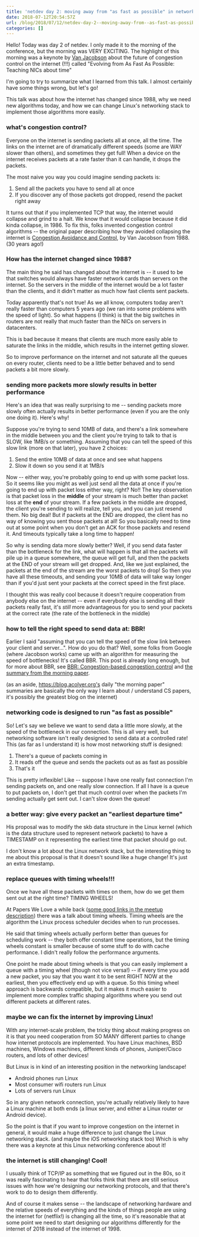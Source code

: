 ```yaml
---
title: 'netdev day 2: moving away from "as fast as possible" in networking code'
date: 2018-07-12T20:54:57Z
url: /blog/2018/07/12/netdev-day-2--moving-away-from--as-fast-as-possible/
categories: []
---
```


Hello! Today was day 2 of netdev. I only made it to the morning of the conference, but the morning
was VERY EXCITING. The highlight of this morning was a keynote by [Van Jacobson](https://en.wikipedia.org/wiki/Van_Jacobson)
about the future of congestion control on the internet (!!!) called "Evolving from As Fast As
Possible: Teaching NICs about time"

I'm going to try to summarize what I learned from this talk. I almost certainly have some things
wrong, but let's go!

This talk was about how the internet has changed since 1988, why we need new algorithms today, and
how we can change Linux's networking stack to implement those algorithms more easily.

### what's congestion control?

Everyone on the internet is sending packets all at once, all the time. The links on the internet are
of dramatically different speeds (some are WAY slower than others), and sometimes they get full!
When a device on the internet receives packets at a rate faster than it can handle, it drops the
packets.

The most naive you way you could imagine sending packets is:

1. Send all the packets you have to send all at once
2. If you discover any of those packets got dropped, resend the packet right away

It turns out that if you implemented TCP that way, the internet would collapse and grind to a halt. We know that it
would collapse because it did kinda collapse, in 1986. To fix this, folks invented congestion control algorithms -- the original paper describing how they avoided collapsing the internet is [Congestion Avoidance and Control](https://cs162.eecs.berkeley.edu/static/readings/jacobson-congestion.pdf), by Van Jacobson from 1988. (30 years ago!)


### How has the internet changed since 1988?

The main thing he said has changed about the internet is -- it used to be that switches would always
have faster network cards than servers on the internet. So the servers in the middle of the internet
would be a lot faster than the clients, and it didn't matter as much how fast clients sent packets.

Today apparently that's not true! As we all know, computers today aren't really faster than
computers 5 years ago (we ran into some problems with the speed of light). So what happens (I think)
is that the big switches in routers are not really that much faster than the NICs on servers in
datacenters.

This is bad because it means that clients are much more easily able to saturate the links in the
middle, which results in the internet getting slower.

So to improve performance on the internet and not saturate all the queues on every router, clients
need to be a little better behaved and to send packets a bit more slowly.

### sending more packets more slowly results in better performance

Here's an idea that was really surprising to me -- sending packets more slowly often actually
results in better performance (even if you are the only one doing it). Here's why!

Suppose you're trying to send 10MB of data, and there's a link somewhere in the middle between you
and the client you're trying to talk to that is SLOW, like 1MB/s or something. Assuming that you can
tell the speed of this slow link (more on that later), you have 2 choices:

1. Send the entire 10MB of data at once and see what happens
2. Slow it down so you send it at 1MB/s

Now -- either way, you're probably going to end up with some packet loss. So it seems like you might
as well just send all the data at once if you're going to end up with packet loss either way, right? No!!
The key observation is that packet loss in the **middle** of your stream is much better than packet
loss at the **end** of your stream. If a few packets in the middle are dropped, the client you're
sending to will realize, tell you, and you can just resend them. No big deal!  But if packets at
the END are dropped, the client has no way of knowing you sent those packets at all! So you
basically need to time out at some point when you don't get an ACK for those packets and resend it.
And timeouts typically take a long time to happen!

So why is sending data more slowly better? Well, if you send data faster than the bottleneck for the
link, what will happen is that all the packets will pile up in a queue somewhere, the queue will get
full, and then the packets at the END of your stream will get dropped. And, like we just explained,
the packets at the end of the stream are the worst packets to drop! So then you have all these
timeouts, and sending your 10MB of data will take way longer than if you'd just sent your packets at
the correct speed in the first place.

I thought this was really cool because it doesn't require cooperation from anybody else on the
internet -- even if everybody else is sending all their packets really fast, it's *still* more
advantageous for you to send your packets at the correct rate (the rate of the bottleneck in the
middle)

### how to tell the right speed to send data at: BBR!

Earlier I said "assuming that you can tell the speed of the slow link between your client and
server...". How do you do that? Well, some folks from Google (where Jacobson works) came up with an
algorithm for measuring the speed of bottlenecks! It's called BBR. This post is already long enough,
but for more about BBR, see [BBR: Congestion-based congestion control](https://queue.acm.org/detail.cfm?id=3022184)
and [the summary from the morning paper](https://blog.acolyer.org/2017/03/31/bbr-congestion-based-congestion-control/).

(as an aside, https://blog.acolyer.org's daily "the morning paper" summaries are basically the only
way I learn about / understand CS papers, it's possibly the greatest blog on the internet)

### networking code is designed to run "as fast as possible"

So! Let's say we believe we want to send data a little more slowly, at the speed of the bottleneck
in our connection. This is all very well, but networking software isn't really designed to send data
at a controlled rate! This (as far as I understand it) is how most networking stuff is designed:

1. There's a queue of packets coming in
1. It reads off the queue and sends the packets out as as fast as possible
1. That's it

This is pretty inflexible! Like -- suppose I have one really fast connection I'm sending packets on,
and one really slow connection. If all I have is a queue to put packets on, I don't get that much
control over when the packets I'm sending actually get sent out. I can't slow down the queue!

### a better way: give every packet an "earliest departure time"

His proposal was to modify the skb data structure in the Linux kernel (which is the data structure
used to represent network packets) to have a TIMESTAMP on it representing the earliest time that
packet should go out.

I don't know a lot about the Linux network stack, but the interesting thing to me about this
proposal is that it doesn't sound like a huge change! It's just an extra timestamp.

### replace queues with timing wheels!!!

Once we have all these packets with times on them, how do we get them sent out at the right time?
TIMING WHEELS!

At Papers We Love a while back ([some good links in the meetup description](https://www.meetup.com/Papers-We-Love-Montreal/events/235100825/)) there was a talk
about timing wheels. Timing wheels are the algorithm the Linux process scheduler decides when to run processes.

He said that timing wheels actually perform better than queues for scheduling work -- they both
offer constant time operations, but the timing wheels constant is smaller because of some stuff to
do with cache performance. I didn't really follow the performance arguments.

One point he made about timing wheels is that you can easily implement a queue with a timing wheel
(though not vice versa!) -- if every time you add a new packet, you say that you want it to be sent
RIGHT NOW at the earliest, then you effectively end up with a queue. So this timing wheel approach
is backwards compatible, but it makes it much easier to implement more complex traffic shaping
algorithms where you send out different packets at different rates.

### maybe we can fix the internet by improving Linux!

With any internet-scale problem, the tricky thing about making progress on it is that you need
cooperation from SO MANY different parties to change how internet protocols are implemented. You
have Linux machines, BSD machines, Windows machines, different kinds of phones, Juniper/Cisco
routers, and lots of other devices!

But Linux is in kind of an interesting position in the networking landscape!

* Android phones run Linux
* Most consumer wifi routers run Linux
* Lots of servers run Linux

So in any given network connection, you're actually relatively likely to have a Linux machine at
both ends (a linux server, and either a Linux router or Android device).

So the point is that if you want to improve congestion on the internet in general, it would make a
huge difference to just change the Linux networking stack. (and maybe the iOS networking stack
too) Which is why there was a keynote at this Linux networking conference about it!

### the internet is still changing! Cool!

I usually think of TCP/IP as something that we figured out in the 80s, so it was really fascinating
to hear that folks think that there are still serious issues with how we're designing our networking
protocols, and that there's work to do to design them differently.

And of course it makes sense -- the landscape of networking hardware and the relative speeds of
everything and the kinds of things people are using the internet for (netflix!) is changing all the
time, so it's reasonable that at some point we need to start designing our algorithms differently
for the internet of 2018 instead of the internet of 1998.
